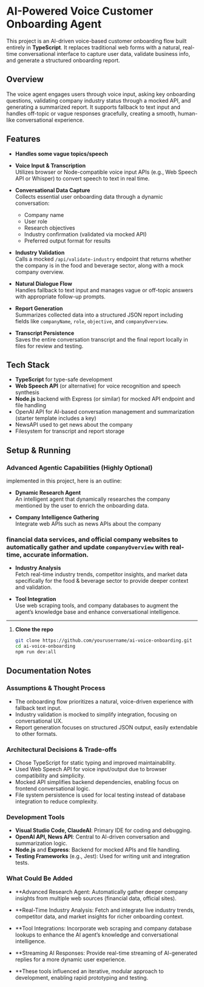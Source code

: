 # AI-Powered Voice Customer Onboarding Agent

This project is an AI-driven voice-based customer onboarding flow built entirely in **TypeScript**. It replaces traditional web forms with a natural, real-time conversational interface to capture user data, validate business info, and generate a structured onboarding report.

## Overview

The voice agent engages users through voice input, asking key onboarding questions, validating company industry status through a mocked API, and generating a summarized report. It supports fallback to text input and handles off-topic or vague responses gracefully, creating a smooth, human-like conversational experience.

## Features
- **Handles some vague topics/speech**  

- **Voice Input & Transcription**  
  Utilizes browser or Node-compatible voice input APIs (e.g., Web Speech API or Whisper) to convert speech to text in real time.

- **Conversational Data Capture**  
  Collects essential user onboarding data through a dynamic conversation:
  - Company name
  - User role
  - Research objectives
  - Industry confirmation (validated via mocked API)
  - Preferred output format for results

- **Industry Validation**  
  Calls a mocked `/api/validate-industry` endpoint that returns whether the company is in the food and beverage sector, along with a mock company overview.

- **Natural Dialogue Flow**  
  Handles fallback to text input and manages vague or off-topic answers with appropriate follow-up prompts.

- **Report Generation**  
  Summarizes collected data into a structured JSON report including fields like `companyName`, `role`, `objective`, and `companyOverview`.

- **Transcript Persistence**  
  Saves the entire conversation transcript and the final report locally in files for review and testing.

## Tech Stack

- **TypeScript** for type-safe development
- **Web Speech API** (or alternative) for voice recognition and speech synthesis
- **Node.js** backend with Express (or similar) for mocked API endpoint and file handling
- OpenAI API for AI-based conversation management and summarization (starter template includes a key)
- NewsAPI used to get news about the company
- Filesystem for transcript and report storage

## Setup & Running


### Advanced Agentic Capabilities (Highly Optional)
implemented in this project, here is an outline:

- **Dynamic Research Agent**  
  An intelligent agent that dynamically researches the company mentioned by the user to enrich the onboarding data.

- **Company Intelligence Gathering**  
  Integrate web APIs such as news APIs about the company 
  
 ### financial data services, and official company websites to automatically gather and update `companyOverview` with real-time, accurate information.

- **Industry Analysis**  
  Fetch real-time industry trends, competitor insights, and market data specifically for the food & beverage sector to provide deeper context and validation.

- **Tool Integration**  
  Use web scraping tools,  and company databases to augment the agent’s knowledge base and enhance conversational intelligence.

---

1. **Clone the repo**

   ```bash
   git clone https://github.com/yourusername/ai-voice-onboarding.git
   cd ai-voice-onboarding
   npm run dev:all

## Documentation Notes

### Assumptions & Thought Process
- The onboarding flow prioritizes a natural, voice-driven experience with fallback text input.
- Industry validation is mocked to simplify integration, focusing on conversational UX.
- Report generation focuses on structured JSON output, easily extendable to other formats.

### Architectural Decisions & Trade-offs
- Chose TypeScript for static typing and improved maintainability.
- Used Web Speech API for voice input/output due to browser compatibility and simplicity.
- Mocked API simplifies backend dependencies, enabling focus on frontend conversational logic.
- File system persistence is used for local testing instead of database integration to reduce complexity.

### Development Tools
- **Visual Studio Code, ClaudeAI**: Primary IDE for coding and debugging.
- **OpenAI API, News API**: Central to AI-driven conversation and summarization logic.
- **Node.js** and **Express**: Backend for mocked APIs and file handling.
- **Testing Frameworks** (e.g., Jest): Used for writing unit and integration tests.

### What Could Be Added
- **Advanced Research Agent: Automatically gather deeper company insights from multiple web sources (financial data, official sites).

- **Real-Time Industry Analysis: Fetch and integrate live industry trends, competitor data, and market insights for richer onboarding context.

- **Tool Integrations: Incorporate web scraping and company database lookups to enhance the AI agent’s knowledge and conversational intelligence.

- **Streaming AI Responses: Provide real-time streaming of AI-generated replies for a more dynamic user experience.

- **These tools influenced an iterative, modular approach to development, enabling rapid prototyping and testing.
